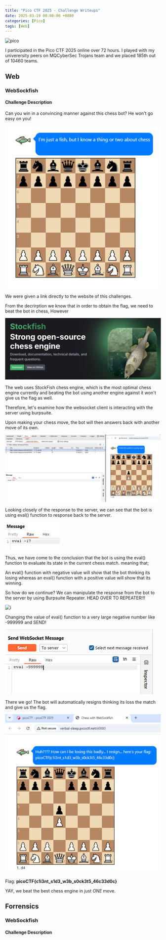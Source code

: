 ```yaml
---
title: "Pico CTF 2025 - Challenge Writeups"
date: 2025-03-19 00:00:00 +0800
categories: [Pico]
tags: [Web]
---
```

![pico](https://www.cylab.cmu.edu/_files/images/news/2023/0220-hd-picoctf-logo-fix.jpg)

I participated in the Pico CTF 2025 online over 72 hours. I played with my univerersity peers on MQCyberSec Trojans team and we placed 185th out of 10460 teams.

## Web 

### WebSockfish

#### Challenge Description
Can you win in a convincing manner against this chess bot? He won't go easy on you!

![i](https://github.com/ddhuya/ddhuya.github.io/blob/main/CTF/WebSockfish/1.PNG?raw=true)

We were given a link directly to the website of this challenges. 

From the decrirption we know that in order to obtain the flag, we need to beat the bot in chess, However

![i](https://github.com/ddhuya/ddhuya.github.io/blob/main/CTF/WebSockfish/123123.PNG?raw=true)

The web uses StockFish chess engine, which is the most optimal chess engine currently and beating the bot using another engine against it won't give us the flag as well.

Therefore, let's examine how the websocket client is interacting with the server using burpsuite.

Upon making your chess move, the bot will then answers back with another move of its own.

![i](https://github.com/ddhuya/ddhuya.github.io/blob/main/CTF/WebSockfish/2.png?raw=true)

Looking closely of the response to the server, we can see that the bot is using eval() function to response back to the server.

![i](https://github.com/ddhuya/ddhuya.github.io/blob/main/CTF/WebSockfish/eval.PNG?raw=true)

Thus, we have come to the conclusion that the bot is using the eval() function to evaluate its state in the current chess match. meaning that;

An eval() function with negative value will show that the bot thinking its losing whereas an eval() function with a positive value will show that its winning.

So how do we continue? We can manipulate the response from the bot to the server by using Burpsuite Repeater. HEAD OVER TO REPEATER!!!

![i](https://cdn.discordapp.com/attachments/1348153078733340702/1348153918504439878/image.png?ex=67e628ad&is=67e4d72d&hm=4adca3c76e6dbb77d0fac84e01b6e04d4f1c6684f4ecb72d4d11a2984e985024&)

Changing the value of eval() function to a very large negative number like -999999 and SEND!

![i](https://github.com/ddhuya/ddhuya.github.io/blob/main/CTF/WebSockfish/7.PNG?raw=true)

There we go! The bot will automatically resigns thinking its loss the match and give us the flag.

![i](https://github.com/ddhuya/ddhuya.github.io/blob/main/CTF/WebSockfish/5.png?raw=true)

Flag: __picoCTF{c1i3nt_s1d3_w3b_s0ck3t5_46c33d0c}__

YAY, we beat the best chess engine in just *ONE* move.

## Forrensics 

### WebSockfish

#### Challenge Description

